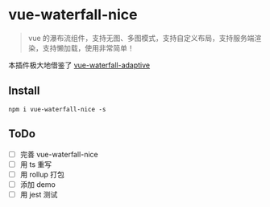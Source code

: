 # vue-waterfall-nice

> vue 的瀑布流组件，支持无图、多图模式，支持自定义布局，支持服务端渲染，支持懒加载，使用非常简单！

本插件极大地借鉴了 [vue-waterfall-adaptive](https://github.com/geng452654716/vue-waterfall)

## Install

```
npm i vue-waterfall-nice -s
```

## ToDo

- [ ] 完善 vue-waterfall-nice
- [ ] 用 ts 重写
- [ ] 用 rollup 打包
- [ ] 添加 demo
- [ ] 用 jest 测试
